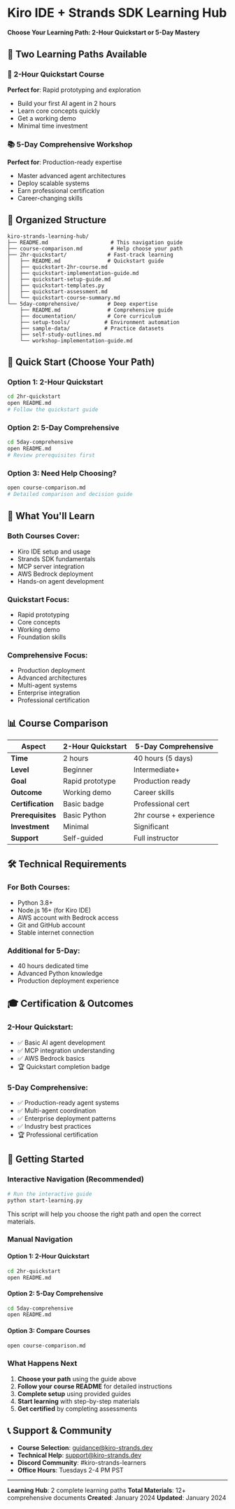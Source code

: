# Kiro IDE + Strands SDK Learning Hub

**Choose Your Learning Path: 2-Hour Quickstart or 5-Day Mastery**

## 🎯 Two Learning Paths Available

### 🚀 2-Hour Quickstart Course
**Perfect for**: Rapid prototyping and exploration
- Build your first AI agent in 2 hours
- Learn core concepts quickly
- Get a working demo
- Minimal time investment

### 📚 5-Day Comprehensive Workshop  
**Perfect for**: Production-ready expertise
- Master advanced agent architectures
- Deploy scalable systems
- Earn professional certification
- Career-changing skills

## 📁 Organized Structure

```
kiro-strands-learning-hub/
├── README.md                    # This navigation guide
├── course-comparison.md         # Help choose your path
├── 2hr-quickstart/             # Fast-track learning
│   ├── README.md               # Quickstart guide
│   ├── quickstart-2hr-course.md
│   ├── quickstart-implementation-guide.md
│   ├── quickstart-setup-guide.md
│   ├── quickstart-templates.py
│   ├── quickstart-assessment.md
│   └── quickstart-course-summary.md
└── 5day-comprehensive/         # Deep expertise
    ├── README.md               # Comprehensive guide
    ├── documentation/          # Core curriculum
    ├── setup-tools/           # Environment automation
    ├── sample-data/           # Practice datasets
    ├── self-study-outlines.md
    └── workshop-implementation-guide.md
```

## 🚀 Quick Start (Choose Your Path)

### Option 1: 2-Hour Quickstart
```bash
cd 2hr-quickstart
open README.md
# Follow the quickstart guide
```

### Option 2: 5-Day Comprehensive
```bash
cd 5day-comprehensive  
open README.md
# Review prerequisites first
```

### Option 3: Need Help Choosing?
```bash
open course-comparison.md
# Detailed comparison and decision guide
```

## 🎯 What You'll Learn

### Both Courses Cover:
- Kiro IDE setup and usage
- Strands SDK fundamentals  
- MCP server integration
- AWS Bedrock deployment
- Hands-on agent development

### Quickstart Focus:
- Rapid prototyping
- Core concepts
- Working demo
- Foundation skills

### Comprehensive Focus:
- Production deployment
- Advanced architectures
- Multi-agent systems
- Enterprise integration
- Professional certification

## 📊 Course Comparison

| Aspect | 2-Hour Quickstart | 5-Day Comprehensive |
|--------|-------------------|---------------------|
| **Time** | 2 hours | 40 hours (5 days) |
| **Level** | Beginner | Intermediate+ |
| **Goal** | Rapid prototype | Production ready |
| **Outcome** | Working demo | Career skills |
| **Certification** | Basic badge | Professional cert |
| **Prerequisites** | Basic Python | 2hr course + experience |
| **Investment** | Minimal | Significant |
| **Support** | Self-guided | Full instructor |

## 🛠️ Technical Requirements

### For Both Courses:
- Python 3.8+
- Node.js 16+ (for Kiro IDE)
- AWS account with Bedrock access
- Git and GitHub account
- Stable internet connection

### Additional for 5-Day:
- 40 hours dedicated time
- Advanced Python knowledge
- Production deployment experience

## 🎓 Certification & Outcomes

### 2-Hour Quickstart:
- ✅ Basic AI agent development
- ✅ MCP integration understanding
- ✅ AWS Bedrock basics
- 🏆 Quickstart completion badge

### 5-Day Comprehensive:
- ✅ Production-ready agent systems
- ✅ Multi-agent coordination
- ✅ Enterprise deployment patterns
- ✅ Industry best practices
- 🏆 Professional certification

## 🚀 Getting Started

### Interactive Navigation (Recommended)
```bash
# Run the interactive guide
python start-learning.py
```
This script will help you choose the right path and open the correct materials.

### Manual Navigation

#### Option 1: 2-Hour Quickstart
```bash
cd 2hr-quickstart
open README.md
```

#### Option 2: 5-Day Comprehensive
```bash
cd 5day-comprehensive
open README.md
```

#### Option 3: Compare Courses
```bash
open course-comparison.md
```

### What Happens Next
1. **Choose your path** using the guide above
2. **Follow your course README** for detailed instructions
3. **Complete setup** using provided guides
4. **Start learning** with step-by-step materials
5. **Get certified** by completing assessments

## 📞 Support & Community

- **Course Selection**: guidance@kiro-strands.dev
- **Technical Help**: support@kiro-strands.dev  
- **Discord Community**: #kiro-strands-learners
- **Office Hours**: Tuesdays 2-4 PM PST

---

**Learning Hub**: 2 complete learning paths
**Total Materials**: 12+ comprehensive documents
**Created**: January 2024
**Updated**: January 2024